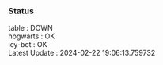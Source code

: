 ### Status


table : DOWN  
hogwarts : OK  
icy-bot : OK  
Latest Update : 2024-02-22 19:06:13.759732
